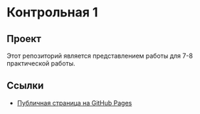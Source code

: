 # Контрольная 1

## Проект
Этот репозиторий является представлением работы для 7-8 практической работы.

## Ссылки
- [Публичная страница на GitHub Pages](https://squzmen.github.io/Control1.1/index.html)
